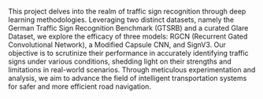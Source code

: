 This project delves into the realm of traffic sign recognition through deep learning methodologies. Leveraging two distinct datasets, namely the German Traffic Sign Recognition Benchmark (GTSRB) and a curated Glare Dataset, we explore the efficacy of three models: RGCN (Recurrent Gated Convolutional Network), a Modified Capsule CNN, and SignV3. Our objective is to scrutinize their performance in accurately identifying traffic signs under various conditions, shedding light on their strengths and limitations in real-world scenarios. Through meticulous experimentation and analysis, we aim to advance the field of intelligent transportation systems for safer and more efficient road navigation.
